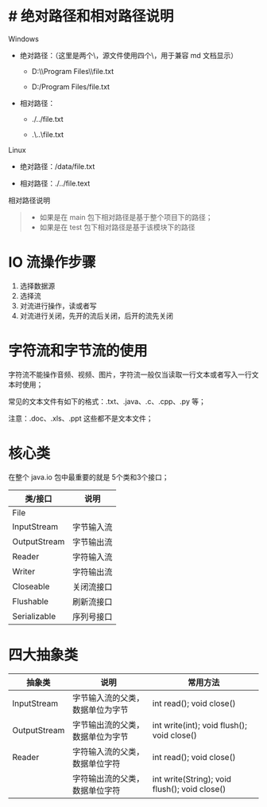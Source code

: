 # # 绝对路径和相对路径说明

Windows

* 绝对路径：（这里是两个\，源文件使用四个\，用于兼容 md 文档显示）

  * D:\\\\Program Files\\\\file.txt

  * D:/Program Files/file.txt

* 相对路径：

  * ./../file.txt

  * .\\..\\file.txt

Linux

* 绝对路径：/data/file.txt

* 相对路径：./../file.text

相对路径说明

> * 如果是在 main 包下相对路径是基于整个项目下的路径；
> * 如果是在 test 包下相对路径是基于该模块下的路径

# IO 流操作步骤

1. 选择数据源
2. 选择流
3. 对流进行操作，读或者写
4. 对流进行关闭，先开的流后关闭，后开的流先关闭

# 字符流和字节流的使用

字符流不能操作音频、视频、图片，字符流一般仅当读取一行文本或者写入一行文本时使用；

常见的文本文件有如下的格式：.txt、.java、.c、.cpp、.py 等；

注意：.doc、.xls、.ppt 这些都不是文本文件；

# 核心类

在整个 java.io 包中最重要的就是 5个类和3个接口；

| 类/接口         | 说明    |
|--------------|-------|
| File         |       |
| InputStream  | 字节输入流 |
| OutputStream | 字节输出流 |
| Reader       | 字符输入流 |
| Writer       | 字符输出流 |
| Closeable    | 关闭流接口 |
| Flushable    | 刷新流接口 |
| Serializable | 序列号接口 |

# 四大抽象类

| 抽象类          | 说明               | 常用方法                                          |
|--------------|------------------|-----------------------------------------------|
| InputStream  | 字节输入流的父类，数据单位为字节 | int read(); void close()                      |
| OutputStream | 字节输出流的父类，数据单位为字节 | int write(int); void flush(); void close()    |
| Reader       | 字符输入流的父类，数据单位字符  | int read(); void close()                      |
|              | 字符输出流的父类，数据单位字符  | int write(String); void flush(); void close() |

